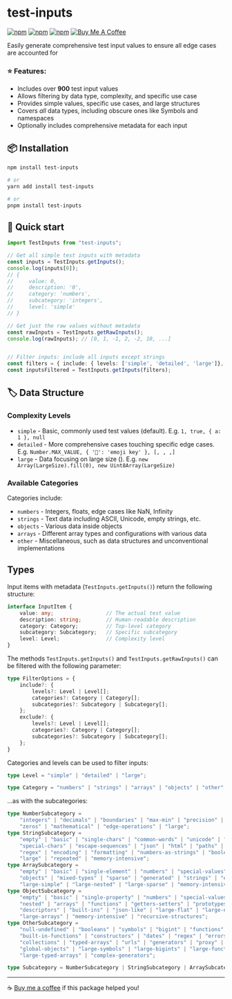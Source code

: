 # test-inputs

[![npm](https://img.shields.io/npm/v/test-inputs)](https://www.npmjs.com/package/test-inputs)
[![npm](https://img.shields.io/npm/dt/test-inputs)](https://www.npmjs.com/package/test-inputs)
[![npm](https://img.shields.io/npm/l/test-inputs)](https://www.npmjs.com/package/test-inputs)
[![Buy Me A Coffee](https://img.shields.io/badge/Buy%20Me%20A%20Coffee-support-yellow?logo=buy-me-a-coffee)](https://buymeacoffee.com/reidmoffat)

Easily generate comprehensive test input values to ensure all edge cases are accounted for

### ⭐ Features:
* Includes over **900** test input values
* Allows filtering by data type, complexity, and specific use case
* Provides simple values, specific use cases, and large structures
* Covers *all* data types, including obscure ones like Symbols and namespaces
* Optionally includes comprehensive metadata for each input

## 📦 Installation

```bash
npm install test-inputs

# or
yarn add install test-inputs

# or
pnpm install test-inputs
```

## 🚀 Quick start

```typescript
import TestInputs from "test-inputs";

// Get all simple test inputs with metadata
const inputs = TestInputs.getInputs();
console.log(inputs[0]);
// {
//     value: 0,
//     description: '0',
//     category: 'numbers',
//     subcategory: 'integers',
//     level: 'simple'
// }

// Get just the raw values without metadata
const rawInputs = TestInputs.getRawInputs();
console.log(rawInputs); // [0, 1, -1, 2, -2, 10, ...]


// Filter inputs: include all inputs except strings
const filters = { include: { levels: ['simple', 'detailed', 'large']}, exclude: { categories: "strings" } };
const inputsFiltered = TestInputs.getInputs(filters);
```

## 🏷️ Data Structure

### Complexity Levels

- `simple` - Basic, commonly used test values (default). E.g. `1, true, { a: 1 }, null`
- `detailed` - More comprehensive cases touching specific edge cases. E.g. `Number.MAX_VALUE, { '🚀': 'emoji key' }, [, , ,]`
- `large` - Data focusing on large size (). E.g. `new Array(LargeSize).fill(0), new Uint8Array(LargeSize)`

### Available Categories

Categories include:

- `numbers` - Integers, floats, edge cases like NaN, Infinity
- `strings` - Text data including ASCII, Unicode, empty strings, etc.
- `objects` - Various data inside objects
- `arrays` - Different array types and configurations with various data
- `other` - Miscellaneous, such as data structures and unconventional implementations

## Types

Input items with metadata (`TestInputs.getInputs()`) return the following structure:

```typescript
interface InputItem {
    value: any;                 // The actual test value
    description: string;        // Human-readable description
    category: Category;         // Top-level category
    subcategory: Subcategory;   // Specific subcategory
    level: Level;               // Complexity level
}
```

The methods `TestInputs.getInputs()` and `TestInputs.getRawInputs()` can be filtered with the following parameter:

```typescript
type FilterOptions = {
    include?: {
        levels?: Level | Level[];
        categories?: Category | Category[];
        subcategories?: Subcategory | Subcategory[];
    };
    exclude?: {
        levels?: Level | Level[];
        categories?: Category | Category[];
        subcategories?: Subcategory | Subcategory[];
    };
}
```

Categories and levels can be used to filter inputs:

```typescript
type Level = "simple" | "detailed" | "large";

type Category = "numbers" | "strings" | "arrays" | "objects" | "other";
```

...as with the subcategories:

```typescript
type NumberSubcategory =
    "integers" | "decimals" | "boundaries" | "max-min" | "precision" | "scientific" |
    "zeros" | "mathematical" | "edge-operations" | "large";
type StringSubcategory =
    "empty" | "basic" | "single-chars" | "common-words" | "unicode" | "whitespace" |
    "special-chars" | "escape-sequences" | "json" | "html" | "paths" | "sql" |
    "regex" | "encoding" | "formatting" | "numbers-as-strings" | "booleans-as-strings" |
    "large" | "repeated" | "memory-intensive";
type ArraySubcategory =
    "empty" | "basic" | "single-element" | "numbers" | "special-values" | "nested" |
    "objects" | "mixed-types" | "sparse" | "generated" | "strings" | "edge-cases" |
    "large-simple" | "large-nested" | "large-sparse" | "memory-intensive" | "deeply-nested";
type ObjectSubcategory =
    "empty" | "basic" | "single-property" | "numbers" | "special-values" | "special-keys" |
    "nested" | "arrays" | "functions" | "getters-setters" | "prototypes" | "circular" |
    "descriptors" | "built-ins" | "json-like" | "large-flat" | "large-nested" |
    "large-arrays" | "memory-intensive" | "recursive-structures";
type OtherSubcategory =
    "null-undefined" | "booleans" | "symbols" | "bigint" | "functions" | "bound-functions" |
    "built-in-functions" | "constructors" | "dates" | "regex" | "errors" | "promises" |
    "collections" | "typed-arrays" | "urls" | "generators" | "proxy" | "special-numbers" |
    "global-objects" | "large-symbols" | "large-bigints" | "large-functions" | "large-collections" |
    "large-typed-arrays" | "complex-generators";

type Subcategory = NumberSubcategory | StringSubcategory | ArraySubcategory | ObjectSubcategory | OtherSubcategory;
```

---

☕ [Buy me a coffee](https://buymeacoffee.com/reidmoffat) if this package helped you!

